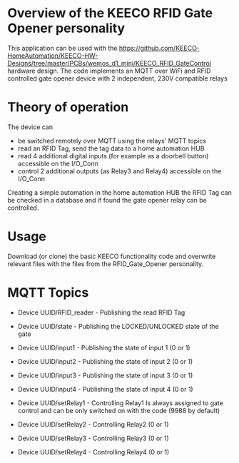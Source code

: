 # Overview of the KEECO RFID Gate Opener personality
This application can be used with the https://github.com/KEECO-HomeAutomation/KEECO-HW-Designs/tree/master/PCBs/wemos_d1_mini/KEECO_RFID_GateControl hardware design.
The code implements an MQTT over WiFi and RFID controlled gate opener device with 2 independent, 230V compatible relays

# Theory of operation
The device can
 - be switched remotely over MQTT using the relays' MQTT topics
 - read an RFID Tag, send the tag data to a home automation HUB
 - read 4 additional digital inputs (for example as a doorbell button) accessible on the I/O_Conn
 - control 2 additional outputs (as Relay3 and Relay4) accessible on the I/O_Conn
 
 Creating a simple automation in the home automation HUB the RFID Tag can be checked in a database and if found the gate opener relay can be controlled.
 
 # Usage
 Download (or clone) the basic KEECO functionality code and overwrite relevant files with the files from the RFID_Gate_Opener personality.
 
 # MQTT Topics
  - Device UUID/RFID_reader         - Publishing the read RFID Tag
  - Device UUID/state               - Publishing the LOCKED/UNLOCKED state of the gate
  - Device UUID/input1              - Publishing the state of input 1 (0 or 1)
  - Device UUID/input2              - Publishing the state of input 2 (0 or 1)
  - Device UUID/input3              - Publishing the state of input 3 (0 or 1)
  - Device UUID/input4              - Publishing the state of input 4 (0 or 1)

  - Device UUID/setRelay1           - Controlling Relay1  Is always assigned to gate control and can be only switched on with the code (9988 by default)
  - Device UUID/setRelay2           - Controlling Relay2  (0 or 1)
  - Device UUID/setRelay3           - Controlling Relay3  (0 or 1)
  - Device UUID/setRelay4           - Controlling Relay4  (0 or 1)
